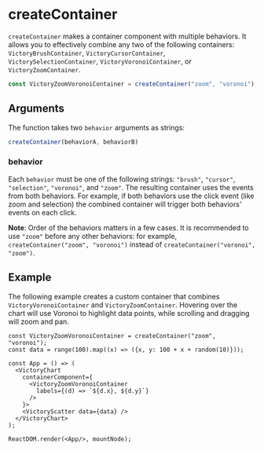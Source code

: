 # createContainer

`createContainer` makes a container component with multiple behaviors. It allows you to effectively
combine any two of the following containers: `VictoryBrushContainer`,
`VictoryCursorContainer`, `VictorySelectionContainer`, `VictoryVoronoiContainer`, or `VictoryZoomContainer`.

```js
const VictoryZoomVoronoiContainer = createContainer("zoom", "voronoi");
```

## Arguments

The function takes two `behavior` arguments as strings:

```js
createContainer(behaviorA, behaviorB)
```

### behavior

Each `behavior` must be one of the following strings:
`"brush"`, `"cursor"`, `"selection"`, `"voronoi"`, and `"zoom"`.
The resulting container uses the events from both behaviors.
For example, if both behaviors use the click event (like zoom and selection) the combined container
will trigger both behaviors' events on each click.

**Note**: Order of the behaviors matters in a few cases.
It is recommended to use `"zoom"` before any other behaviors: for example,
`createContainer("zoom", "voronoi")` instead of `createContainer("voronoi", "zoom")`.

## Example

The following example creates a custom container that combines `VictoryVoronoiContainer` and
`VictoryZoomContainer`. Hovering over the chart will use Voronoi to highlight data points,
while scrolling and dragging will zoom and pan.

```playground_norender
const VictoryZoomVoronoiContainer = createContainer("zoom", "voronoi");
const data = range(100).map((x) => ({x, y: 100 + x + random(10)}));

const App = () => (
  <VictoryChart
    containerComponent={
      <VictoryZoomVoronoiContainer
        labels={(d) => `${d.x}, ${d.y}`}
      />
    }>
    <VictoryScatter data={data} />
  </VictoryChart>
);

ReactDOM.render(<App/>, mountNode);
```

